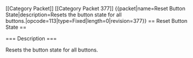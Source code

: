 \[\[Category Packet\]\] \[\[Category Packet 377\]\] {{packet\|name=Reset
Button State\|description=Resets the button state for all
buttons.\|opcode=113\|type=Fixed\|length=0\|revision=377}} == Reset
Button State ==

=== Description ===

Resets the button state for all buttons.
